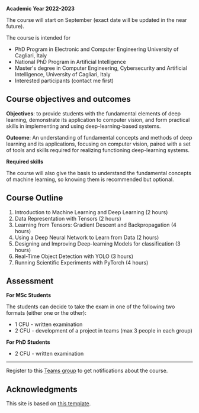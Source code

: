 **Academic Year 2022-2023**

The course will start on September (exact date will be updated in the near future). 

The course is intended for
* PhD Program in Electronic and Computer Engineering University of Cagliari, Italy
* National PhD Program in Artificial Intelligence
* Master's degree in Computer Engineering, Cybersecurity and Artificial Intelligence, University of Cagliari, Italy
* Interested participants (contact me first)


## Course objectives and outcomes

**Objectives**: to provide students with the fundamental elements of deep learning, demonstrate its application to computer vision, and form practical skills in implementing and using deep-learning-based systems. 

**Outcome**: An understanding of fundamental concepts and methods of deep learning and its applications, focusing on computer vision, paired with a set of tools and skills required for realizing functioning deep-learning systems.

**Required skills**

The course will also give the basis to understand the fundamental concepts of machine learning, so knowing them is recommended but optional.

## Course Outline

1. Introduction to Machine Learning and Deep Learning (2 hours)
2. Data Representation with Tensors (2 hours)
3. Learning from Tensors: Gradient Descent and Backpropagation (4 hours)
4. Using a Deep Neural Network to Learn from Data (2 hours)
5. Designing and Improving Deep-learning Models for classification (3 hours)
6. Real-Time Object Detection with YOLO (3 hours)
7. Running Scientific Experiments with PyTorch (4 hours)

## Assessment

**For MSc Students**

The students can decide to take the exam in one of the following two formats (either one or the other):

* 1 CFU - written examination
* 2 CFU - development of a project in teams (max 3 people in each group)

**For PhD Students**

* 2 CFU - written examination

---

Register to this [Teams group](https://teams.microsoft.com/l/team/19%3a5RmF8CYTtuqir2ivVheUvs1jBmp9hGLA2V9H0v5yC_41%40thread.tacv2/conversations?groupId=f0b28304-632b-46ab-a049-432f17ed7cff&tenantId=6bfa74cc-fe34-4d57-97d3-97fd6e0edee1) to get notifications about the course.


## Acknowledgments

This site is based on [this template](https://github.com/kazemnejad/jekyll-course-website-template).